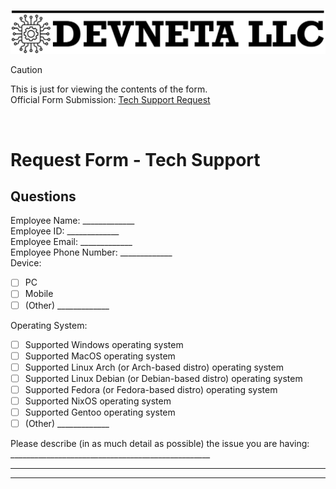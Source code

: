 ![Devneta LLC Banner](/main/assets/png/blackbanner.png)


> [!CAUTION]
> This is just for viewing the contents of the form. <br />
> Official Form Submission: [Tech Support Request](/main/department/info-tech/forms/techsupport.md)

<br>

# Request Form - Tech Support

## Questions

Employee Name: _____________ <br />
Employee ID:  _____________ <br />
Employee Email:  _____________ <br />
Employee Phone Number: _____________ <br />
Device: 
   - [ ] PC
   - [ ] Mobile 
   - [ ] (Other) _____________ 

Operating System:
   - [ ] Supported Windows operating system
   - [ ] Supported MacOS operating system
   - [ ] Supported Linux Arch (or Arch-based distro) operating system
   - [ ] Supported Linux Debian (or Debian-based distro) operating system
   - [ ] Supported Fedora (or Fedora-based distro) operating system
   - [ ] Supported NixOS operating system
   - [ ] Supported Gentoo operating system
   - [ ] (Other)  _____________ 

Please describe (in as much detail as possible) the issue you are having: __________________________________________________
____________________________________________________________________________________________________________________________
____________________________________________________________________________________________________________________________

